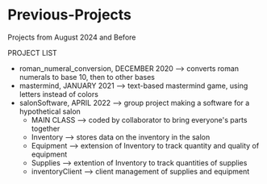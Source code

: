 # Previous-Projects
Projects from August 2024 and Before

PROJECT LIST
- roman_numeral_conversion, DECEMBER 2020 --> converts roman numerals to base 10, then to other bases
- mastermind, JANUARY 2021 --> text-based mastermind game, using letters instead of colors
- salonSoftware, APRIL 2022 --> group project making a software for a hypothetical salon
    - MAIN CLASS --> coded by collaborator to bring everyone's parts together
    - Inventory --> stores data on the inventory in the salon
    - Equipment --> extension of Inventory to track quantity and quality of equipment
    - Supplies --> extention of Inventory to track quantities of supplies
    - inventoryClient --> client management of supplies and equipment
